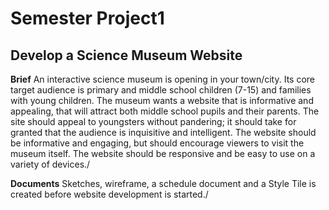 # Semester Project1
## **Develop a Science Museum Website**

**Brief**
An interactive science museum is opening in your town/city. Its core target audience is primary and middle 
school children (7-15) and families with young children. The museum wants a website that is informative and appealing, 
that will attract both middle school pupils and their parents. The site should appeal to youngsters without pandering; 
it should take for granted that the audience is inquisitive and intelligent. The website should be informative and engaging, 
but should encourage viewers to visit the museum itself. The website should be responsive and be easy to use on a variety of devices./ 

**Documents**
Sketches, wireframe, a schedule document and a Style Tile is created before website development is started./ 
